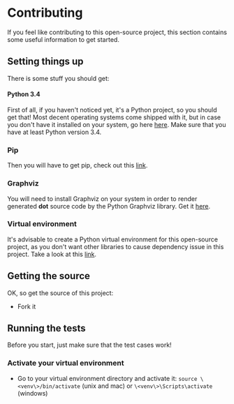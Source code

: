 
# Contributing

If you feel like contributing to this open-source project, this section contains some useful information to get started.

## Setting things up
There is some stuff you should get:

#### Python 3.4
First of all, if you haven't noticed yet, it's a Python project, so you should get that! Most decent operating systems come shipped with it, but in case you don't have it installed on your system, go here [here](https://www.python.org/downloads/). Make sure that you have at least Python version 3.4.  

### Pip
Then you will have to get pip, check out this [link](https://pip.pypa.io/en/stable/installing/).

### Graphviz
You will need to install Graphviz on your system in order to render generated **dot** source code by the Python Graphviz library. Get it [here](https://pypi.org/project/graphviz/).

### Virtual environment
It's advisable to create a Python virtual environment for this open-source project, as you don't want other libraries to cause dependency issue in this project. Take a look at this [link](https://docs.python.org/3/library/venv.html#module-venv).

## Getting the source 
OK, so get the source of this project:
* Fork it
## Running the tests
Before you start, just make sure that the test cases work! 

### Activate your virtual environment

 * Go to your virtual environment directory and activate it:
```source \<venv\>/bin/activate``` (unix and mac) or
```\<venv\>\Scripts\activate``` (windows) 


<!--stackedit_data:
eyJoaXN0b3J5IjpbMjE0NjE4Mjc3Nyw5MTgzNzc0NjQsOTMyOT
QyNzE4LDEwNjAxNDIzNzksMTY5MTYxNTk2OF19
-->